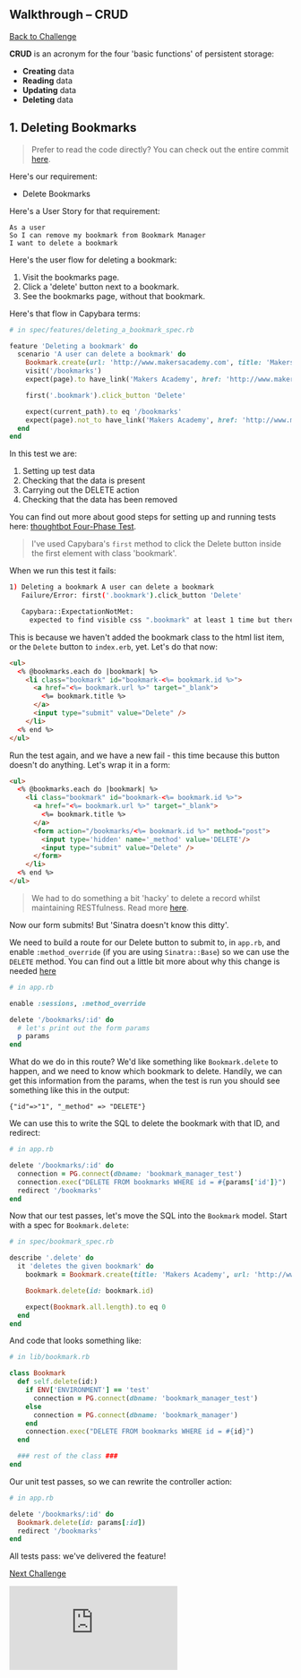 ## Walkthrough – CRUD

[Back to Challenge](../12_deleting_bookmarks.md)

**CRUD** is an acronym for the four 'basic functions' of persistent storage:

- **Creating** data
- **Reading** data
- **Updating** data
- **Deleting** data

## 1. Deleting Bookmarks

> Prefer to read the code directly? You can check out the entire commit [here](https://github.com/soph-g/bookmark-manager-example/commit/1190542d2fff26b9d24ea742d55fcb807c0bbca3).

Here's our requirement:

* Delete Bookmarks

Here's a User Story for that requirement:

```
As a user
So I can remove my bookmark from Bookmark Manager
I want to delete a bookmark
```

Here's the user flow for deleting a bookmark:

1. Visit the bookmarks page.
2. Click a 'delete' button next to a bookmark.
3. See the bookmarks page, without that bookmark.

Here's that flow in Capybara terms:

```ruby
# in spec/features/deleting_a_bookmark_spec.rb

feature 'Deleting a bookmark' do
  scenario 'A user can delete a bookmark' do
    Bookmark.create(url: 'http://www.makersacademy.com', title: 'Makers Academy')
    visit('/bookmarks')
    expect(page).to have_link('Makers Academy', href: 'http://www.makersacademy.com')

    first('.bookmark').click_button 'Delete'

    expect(current_path).to eq '/bookmarks'
    expect(page).not_to have_link('Makers Academy', href: 'http://www.makersacademy.com')
  end
end
```

In this test we are:

1. Setting up test data
2. Checking that the data is present
3. Carrying out the DELETE action
4. Checking that the data has been removed

You can find out more about good steps for setting up and running tests here: [thoughtbot Four-Phase Test](https://robots.thoughtbot.com/four-phase-test).

> I've used Capybara's `first` method to click the Delete button inside the first element with class 'bookmark'.

When we run this test it fails:

```sh
1) Deleting a bookmark A user can delete a bookmark
   Failure/Error: first('.bookmark').click_button 'Delete'

   Capybara::ExpectationNotMet:
     expected to find visible css ".bookmark" at least 1 time but there were no matches
```

This is because we haven't added the bookmark class to the html list item, or the `Delete` button to `index.erb`, yet. Let's do that now:

```html
<ul>
  <% @bookmarks.each do |bookmark| %>
    <li class="bookmark" id="bookmark-<%= bookmark.id %>">
      <a href="<%= bookmark.url %>" target="_blank">
        <%= bookmark.title %>
      </a>
      <input type="submit" value="Delete" />
    </li>
  <% end %>
</ul>
```

Run the test again, and we have a new fail - this time because this button doesn't do anything. Let's wrap it in a form:

```html
<ul>
  <% @bookmarks.each do |bookmark| %>
    <li class="bookmark" id="bookmark-<%= bookmark.id %>">
      <a href="<%= bookmark.url %>" target="_blank">
        <%= bookmark.title %>
      </a>
      <form action="/bookmarks/<%= bookmark.id %>" method="post">
        <input type='hidden' name='_method' value='DELETE'/>
        <input type="submit" value="Delete" />
      </form>
    </li>
  <% end %>
</ul>
```

> We had to do something a bit 'hacky' to delete a record whilst maintaining RESTfulness.  Read more [here](https://softwareengineering.stackexchange.com/questions/114156/why-are-there-are-no-put-and-delete-methods-on-html-forms).

Now our form submits! But 'Sinatra doesn't know this ditty'.

We need to build a route for our Delete button to submit to, in `app.rb`, and enable `:method_override` (if you are using `Sinatra::Base`) so we can use the `DELETE` method. You can find out a little bit more about why this change is needed [here](http://sinatrarb.com/configuration.html)

```ruby
# in app.rb

enable :sessions, :method_override

delete '/bookmarks/:id' do
  # let's print out the form params
  p params
end
```

What do we do in this route? We'd like something like `Bookmark.delete` to happen, and we need to know which bookmark to delete. Handily, we can get this information from the params, when the test is run you should see something like this in the output:

```
{"id"=>"1", "_method" => "DELETE"}
```

We can use this to write the SQL to delete the bookmark with that ID, and redirect:

```ruby
# in app.rb

delete '/bookmarks/:id' do
  connection = PG.connect(dbname: 'bookmark_manager_test')
  connection.exec("DELETE FROM bookmarks WHERE id = #{params['id']}")
  redirect '/bookmarks'
end
```

Now that our test passes, let's move the SQL into the `Bookmark` model. Start with a spec for `Bookmark.delete`:

```ruby
# in spec/bookmark_spec.rb

describe '.delete' do
  it 'deletes the given bookmark' do
    bookmark = Bookmark.create(title: 'Makers Academy', url: 'http://www.makersacademy.com')

    Bookmark.delete(id: bookmark.id)

    expect(Bookmark.all.length).to eq 0
  end
end
```

And code that looks something like:

```ruby
# in lib/bookmark.rb

class Bookmark
  def self.delete(id:)
    if ENV['ENVIRONMENT'] == 'test'
      connection = PG.connect(dbname: 'bookmark_manager_test')
    else
      connection = PG.connect(dbname: 'bookmark_manager')
    end
    connection.exec("DELETE FROM bookmarks WHERE id = #{id}")
  end

  ### rest of the class ###
end
```

Our unit test passes, so we can rewrite the controller action:

```ruby
# in app.rb

delete '/bookmarks/:id' do
  Bookmark.delete(id: params[:id])
  redirect '/bookmarks'
end
```

All tests pass: we've delivered the feature!


[Next Challenge](../13_crud.md)


![Tracking pixel](https://githubanalytics.herokuapp.com/course/bookmark_manager/walkthroughs/12.md)

